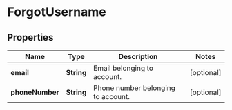 
# ForgotUsername

## Properties
Name | Type | Description | Notes
------------ | ------------- | ------------- | -------------
**email** | **String** | Email belonging to account. |  [optional]
**phoneNumber** | **String** | Phone number belonging to account. |  [optional]



